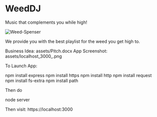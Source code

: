 # WeedDJ

Music that complements you while high!

![Weed-Spenser](../master/assets/Top-25-pot-songs.jpg?raw=true)

We provide you with the best playlist for the weed you get high to.


Business Idea: assets/Pitch.docx
App Screenshot: assets/localhost_3000_.png

To Launch App:

npm install express
npm install https
npm install http
npm install request
npm install fs-extra
npm install path

Then do

node server

Then visit: https://localhost:3000